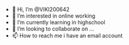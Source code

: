 - 👋 Hi, I’m @VIKI200642
- 👀 I’m interested in online working
- 🌱 I’m currently learning in highschool
- 💞️ I’m looking to collaborate on ...
- 📫 How to reach me i have an email account

<!---
VIKI200642/VIKI200642 is a ✨ special ✨ repository because its `README.md` (this file) appears on your GitHub profile.
You can click the Preview link to take a look at your changes.
--->
